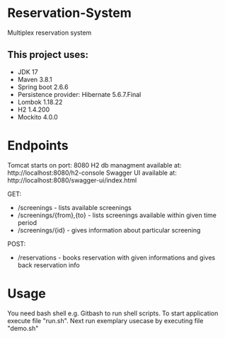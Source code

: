 # Reservation-System
Multiplex reservation system


## This project uses:

- JDK 17
- Maven 3.8.1
- Spring boot 2.6.6
- Persistence provider: Hibernate 5.6.7.Final
- Lombok 1.18.22
- H2 1.4.200
- Mockito 4.0.0


# Endpoints
Tomcat starts on port: 8080
H2 db managment available at: http://localhost:8080/h2-console
Swagger UI available at: http://localhost:8080/swagger-ui/index.html

GET:
- /screenings - lists available screenings
- /screenings/{from},{to} - lists screenings available within given time period
- /screenings/{id} - gives information about particular screening

POST:
- /reservations - books reservation with given informations and gives back reservation info


# Usage
You need bash shell e.g. Gitbash to run shell scripts.
To start application execute file "run.sh".
Next run exemplary usecase by executing file "demo.sh"
